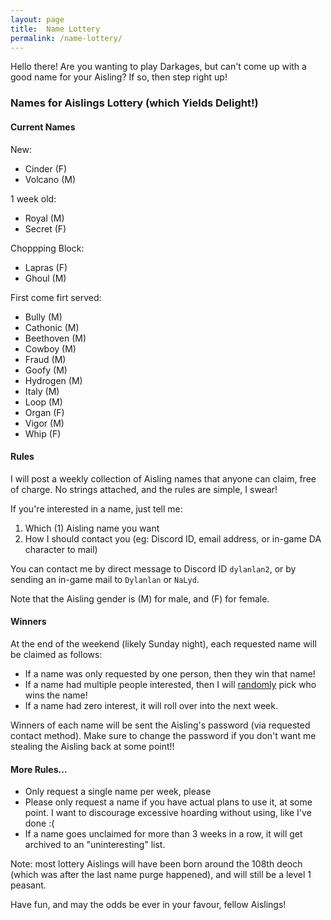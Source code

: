 ```yaml
---
layout: page
title:  Name Lottery
permalink: /name-lottery/
---
```


Hello there! Are you wanting to play Darkages, but can't come up with a good name for your Aisling? If so, then step right up!

### **N**ames for **A**islings **L**ottery (which **Y**ields **D**elight!)

#### Current Names

New:
- Cinder (F)
- Volcano (M)

1 week old:
- Royal (M)
- Secret (F)

Choppping Block:
- Lapras (F)
- Ghoul (M)

First come firt served:
- Bully (M)
- Cathonic (M)
- Beethoven (M)
- Cowboy (M)
- Fraud (M)
- Goofy (M)
- Hydrogen (M)
- Italy (M)
- Loop (M)
- Organ (F)
- Vigor (M)
- Whip (F)

#### Rules

I will post a weekly collection of Aisling names that anyone can claim, free of charge. No strings attached, and the rules are simple, I swear!

If you're interested in a name, just tell me:

1. Which (1) Aisling name you want
2. How I should contact you (eg: Discord ID, email address, or in-game DA character to mail)

You can contact me by direct message to Discord ID `dylanlan2`, or by sending an in-game mail to `Dylanlan` or `NaLyd`.

Note that the Aisling gender is (M) for male, and (F) for female.

#### Winners

At the end of the weekend (likely Sunday night), each requested name will be claimed as follows:

- If a name was only requested by one person, then they win that name!
- If a name had multiple people interested, then I will [randomly](https://wheelofnames.com) pick who wins the name!
- If a name had zero interest, it will roll over into the next week.

Winners of each name will be sent the Aisling's password (via requested contact method).
Make sure to change the password if you don't want me stealing the Aisling back at some point!!

#### More Rules...

- Only request a single name per week, please
- Please only request a name if you have actual plans to use it, at some point. I want to discourage excessive hoarding without using, like I've done :(
- If a name goes unclaimed for more than 3 weeks in a row, it will get archived to an "uninteresting" list.

Note: most lottery Aislings will have been born around the 108th deoch (which was after the last name purge happened), and will still be a level 1 peasant.

Have fun, and may the odds be ever in your favour, fellow Aislings!
